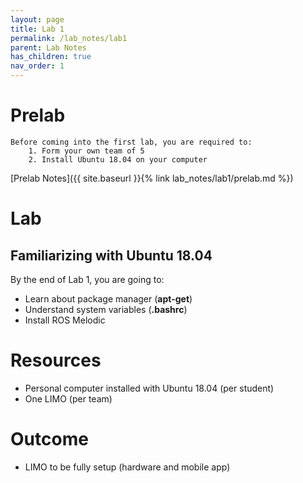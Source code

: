 ```yaml
---
layout: page
title: Lab 1
permalink: /lab_notes/lab1
parent: Lab Notes
has_children: true
nav_order: 1
---
```



# Prelab 
    Before coming into the first lab, you are required to:
        1. Form your own team of 5
        2. Install Ubuntu 18.04 on your computer

[Prelab Notes]({{ site.baseurl }}{% link lab_notes/lab1/prelab.md %})

# Lab
## Familiarizing with Ubuntu 18.04
By the end of Lab 1, you are going to:
- Learn about package manager (**apt-get**)
- Understand system variables (**.bashrc**)
- Install ROS Melodic

# Resources
- Personal computer installed with Ubuntu 18.04 (per student)
- One LIMO (per team)

# Outcome
- LIMO to be fully setup (hardware and mobile app)